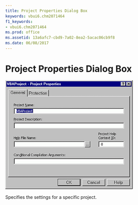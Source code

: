 ```yaml
---
title: Project Properties Dialog Box
keywords: vbui6.chm2071464
f1_keywords:
- vbui6.chm2071464
ms.prod: office
ms.assetid: 13a6afc7-cbd9-7a02-8ea2-5acac06cb9f8
ms.date: 06/08/2017
---
```



# Project Properties Dialog Box


![Project properties](../../../images/avhdg002_ZA01201566.gif)



Specifies the settings for a specific project.


